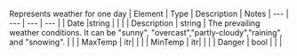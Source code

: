 Represents weather for one day
| Element | Type | Description | Notes
| --- | --- | --- | --- |
| Date |string | | |
| Description | string | The prevailing weather conditions. It can be "sunny", "overcast","partly-cloudy","raining", and "snowing". | |
| MaxTemp | itr| | |
| MinTemp | itr| | |
| Danger | bool | | |
